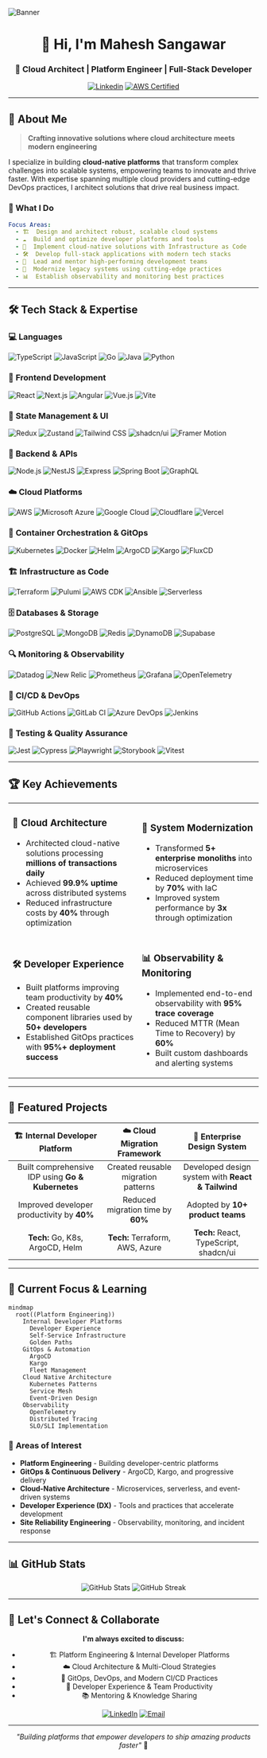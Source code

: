 ![Banner](https://via.placeholder.com/800x200/0F172A/ffffff?text=Mahesh+Sangawar+%7C+Cloud+Architect)

<div align="center">

# 👋 Hi, I'm Mahesh Sangawar

### 🚀 Cloud Architect | Platform Engineer | Full-Stack Developer

[![Linkedin](https://img.shields.io/badge/LinkedIn-0077B5?style=for-the-badge&logo=linkedin&logoColor=white)](https://www.linkedin.com/in/mahesh-sangawar)
[![AWS Certified](https://img.shields.io/badge/AWS-Certified_Solutions_Architect-FF9900?style=for-the-badge&logo=amazon-aws&logoColor=white)](http://aws.amazon.com/verification)

</div>

---

## 🌟 About Me

> **Crafting innovative solutions where cloud architecture meets modern engineering**

I specialize in building **cloud-native platforms** that transform complex challenges into scalable systems, empowering teams to innovate and thrive faster. With expertise spanning multiple cloud providers and cutting-edge DevOps practices, I architect solutions that drive real business impact.

### 💼 What I Do

```yaml
Focus Areas:
  - 🏗️  Design and architect robust, scalable cloud systems
  - ☁️  Build and optimize developer platforms and tools  
  - 🔄  Implement cloud-native solutions with Infrastructure as Code
  - 🛠️  Develop full-stack applications with modern tech stacks
  - 👥  Lead and mentor high-performing development teams
  - 🚀  Modernize legacy systems using cutting-edge practices
  - 📊  Establish observability and monitoring best practices
```

---

## 🛠️ Tech Stack & Expertise

### 💻 **Languages**
![TypeScript](https://img.shields.io/badge/TypeScript-007ACC?style=for-the-badge&logo=typescript&logoColor=white)
![JavaScript](https://img.shields.io/badge/JavaScript-F7DF1E?style=for-the-badge&logo=javascript&logoColor=black)
![Go](https://img.shields.io/badge/Go-00ADD8?style=for-the-badge&logo=go&logoColor=white)
![Java](https://img.shields.io/badge/Java-ED8B00?style=for-the-badge&logo=openjdk&logoColor=white)
![Python](https://img.shields.io/badge/Python-3776AB?style=for-the-badge&logo=python&logoColor=white)

### 🎨 **Frontend Development**
![React](https://img.shields.io/badge/React-20232A?style=for-the-badge&logo=react&logoColor=61DAFB)
![Next.js](https://img.shields.io/badge/Next.js-000000?style=for-the-badge&logo=next.js&logoColor=white)
![Angular](https://img.shields.io/badge/Angular-DD0031?style=for-the-badge&logo=angular&logoColor=white)
![Vue.js](https://img.shields.io/badge/Vue.js-4FC08D?style=for-the-badge&logo=vue.js&logoColor=white)
![Vite](https://img.shields.io/badge/Vite-646CFF?style=for-the-badge&logo=vite&logoColor=white)

### 🎯 **State Management & UI**
![Redux](https://img.shields.io/badge/Redux-764ABC?style=for-the-badge&logo=redux&logoColor=white)
![Zustand](https://img.shields.io/badge/Zustand-000000?style=for-the-badge&logo=react&logoColor=white)
![Tailwind CSS](https://img.shields.io/badge/Tailwind_CSS-38B2AC?style=for-the-badge&logo=tailwind-css&logoColor=white)
![shadcn/ui](https://img.shields.io/badge/shadcn/ui-000000?style=for-the-badge&logo=shadcnui&logoColor=white)
![Framer Motion](https://img.shields.io/badge/Framer_Motion-0055FF?style=for-the-badge&logo=framer&logoColor=white)

### 🔧 **Backend & APIs**
![Node.js](https://img.shields.io/badge/Node.js-43853D?style=for-the-badge&logo=node.js&logoColor=white)
![NestJS](https://img.shields.io/badge/NestJS-E0234E?style=for-the-badge&logo=nestjs&logoColor=white)
![Express](https://img.shields.io/badge/Express-000000?style=for-the-badge&logo=express&logoColor=white)
![Spring Boot](https://img.shields.io/badge/Spring_Boot-6DB33F?style=for-the-badge&logo=spring-boot&logoColor=white)
![GraphQL](https://img.shields.io/badge/GraphQL-E10098?style=for-the-badge&logo=graphql&logoColor=white)

### ☁️ **Cloud Platforms**
![AWS](https://img.shields.io/badge/AWS-232F3E?style=for-the-badge&logo=amazon-aws&logoColor=white)
![Microsoft Azure](https://img.shields.io/badge/Microsoft_Azure-0089D0?style=for-the-badge&logo=microsoft-azure&logoColor=white)
![Google Cloud](https://img.shields.io/badge/Google_Cloud-4285F4?style=for-the-badge&logo=google-cloud&logoColor=white)
![Cloudflare](https://img.shields.io/badge/Cloudflare-F38020?style=for-the-badge&logo=cloudflare&logoColor=white)
![Vercel](https://img.shields.io/badge/Vercel-000000?style=for-the-badge&logo=vercel&logoColor=white)

### 🚢 **Container Orchestration & GitOps**
![Kubernetes](https://img.shields.io/badge/Kubernetes-326CE5?style=for-the-badge&logo=kubernetes&logoColor=white)
![Docker](https://img.shields.io/badge/Docker-2496ED?style=for-the-badge&logo=docker&logoColor=white)
![Helm](https://img.shields.io/badge/Helm-0F1689?style=for-the-badge&logo=helm&logoColor=white)
![ArgoCD](https://img.shields.io/badge/ArgoCD-EF7B4D?style=for-the-badge&logo=argo&logoColor=white)
![Kargo](https://img.shields.io/badge/Kargo-326CE5?style=for-the-badge&logo=kubernetes&logoColor=white)
![FluxCD](https://img.shields.io/badge/FluxCD-5468FF?style=for-the-badge&logo=flux&logoColor=white)

### 🏗️ **Infrastructure as Code**
![Terraform](https://img.shields.io/badge/Terraform-7B42BC?style=for-the-badge&logo=terraform&logoColor=white)
![Pulumi](https://img.shields.io/badge/Pulumi-8A3391?style=for-the-badge&logo=pulumi&logoColor=white)
![AWS CDK](https://img.shields.io/badge/AWS_CDK-FF9900?style=for-the-badge&logo=amazon-aws&logoColor=white)
![Ansible](https://img.shields.io/badge/Ansible-EE0000?style=for-the-badge&logo=ansible&logoColor=white)
![Serverless](https://img.shields.io/badge/Serverless-FD5750?style=for-the-badge&logo=serverless&logoColor=white)

### 🗄️ **Databases & Storage**
![PostgreSQL](https://img.shields.io/badge/PostgreSQL-316192?style=for-the-badge&logo=postgresql&logoColor=white)
![MongoDB](https://img.shields.io/badge/MongoDB-47A248?style=for-the-badge&logo=mongodb&logoColor=white)
![Redis](https://img.shields.io/badge/Redis-DC382D?style=for-the-badge&logo=redis&logoColor=white)
![DynamoDB](https://img.shields.io/badge/DynamoDB-4053D6?style=for-the-badge&logo=amazon-dynamodb&logoColor=white)
![Supabase](https://img.shields.io/badge/Supabase-3ECF8E?style=for-the-badge&logo=supabase&logoColor=white)

### 🔍 **Monitoring & Observability**
![Datadog](https://img.shields.io/badge/Datadog-632CA6?style=for-the-badge&logo=datadog&logoColor=white)
![New Relic](https://img.shields.io/badge/New_Relic-008C99?style=for-the-badge&logo=new-relic&logoColor=white)
![Prometheus](https://img.shields.io/badge/Prometheus-E6522C?style=for-the-badge&logo=prometheus&logoColor=white)
![Grafana](https://img.shields.io/badge/Grafana-F46800?style=for-the-badge&logo=grafana&logoColor=white)
![OpenTelemetry](https://img.shields.io/badge/OpenTelemetry-000000?style=for-the-badge&logo=opentelemetry&logoColor=white)

### 🔄 **CI/CD & DevOps**
![GitHub Actions](https://img.shields.io/badge/GitHub_Actions-2088FF?style=for-the-badge&logo=github-actions&logoColor=white)
![GitLab CI](https://img.shields.io/badge/GitLab_CI-FC6D26?style=for-the-badge&logo=gitlab&logoColor=white)
![Azure DevOps](https://img.shields.io/badge/Azure_DevOps-0078D7?style=for-the-badge&logo=azure-devops&logoColor=white)
![Jenkins](https://img.shields.io/badge/Jenkins-D24939?style=for-the-badge&logo=jenkins&logoColor=white)

### 🧪 **Testing & Quality Assurance**
![Jest](https://img.shields.io/badge/Jest-C21325?style=for-the-badge&logo=jest&logoColor=white)
![Cypress](https://img.shields.io/badge/Cypress-17202C?style=for-the-badge&logo=cypress&logoColor=white)
![Playwright](https://img.shields.io/badge/Playwright-2EAD33?style=for-the-badge&logo=playwright&logoColor=white)
![Storybook](https://img.shields.io/badge/Storybook-FF4785?style=for-the-badge&logo=storybook&logoColor=white)
![Vitest](https://img.shields.io/badge/Vitest-6E9F18?style=for-the-badge&logo=vitest&logoColor=white)

---

## 🏆 Key Achievements

<table>
<tr>
<td>

### 🚀 **Cloud Architecture**
- Architected cloud-native solutions processing **millions of transactions daily**
- Achieved **99.9% uptime** across distributed systems
- Reduced infrastructure costs by **40%** through optimization

</td>
<td>

### 🔄 **System Modernization**
- Transformed **5+ enterprise monoliths** into microservices
- Reduced deployment time by **70%** with IaC
- Improved system performance by **3x** through optimization

</td>
</tr>
<tr>
<td>

### 🛠️ **Developer Experience**
- Built platforms improving team productivity by **40%**
- Created reusable component libraries used by **50+ developers**
- Established GitOps practices with **95%+ deployment success**

</td>
<td>

### 📊 **Observability & Monitoring**
- Implemented end-to-end observability with **95% trace coverage**
- Reduced MTTR (Mean Time to Recovery) by **60%**
- Built custom dashboards and alerting systems

</td>
</tr>
</table>

---

## 🌟 Featured Projects

<div align="center">

| 🏗️ **Internal Developer Platform** | ☁️ **Cloud Migration Framework** | 🎨 **Enterprise Design System** |
|:---:|:---:|:---:|
| Built comprehensive IDP using **Go & Kubernetes** | Created reusable migration patterns | Developed design system with **React & Tailwind** |
| Improved developer productivity by **40%** | Reduced migration time by **60%** | Adopted by **10+ product teams** |
| **Tech:** Go, K8s, ArgoCD, Helm | **Tech:** Terraform, AWS, Azure | **Tech:** React, TypeScript, shadcn/ui |

</div>

---

## 🌱 Current Focus & Learning

```mermaid
mindmap
  root((Platform Engineering))
    Internal Developer Platforms
      Developer Experience
      Self-Service Infrastructure
      Golden Paths
    GitOps & Automation
      ArgoCD
      Kargo
      Fleet Management
    Cloud Native Architecture
      Kubernetes Patterns
      Service Mesh
      Event-Driven Design
    Observability
      OpenTelemetry
      Distributed Tracing
      SLO/SLI Implementation
```

### 🎯 **Areas of Interest**
- **Platform Engineering** - Building developer-centric platforms
- **GitOps & Continuous Delivery** - ArgoCD, Kargo, and progressive delivery
- **Cloud-Native Architecture** - Microservices, serverless, and event-driven systems
- **Developer Experience (DX)** - Tools and practices that accelerate development
- **Site Reliability Engineering** - Observability, monitoring, and incident response

---

## 📊 GitHub Stats

<div align="center">

<img src="https://github-readme-stats.vercel.app/api?username=mahesh-sangawar&show_icons=true&theme=radical&hide_border=true" alt="GitHub Stats" />

<img src="https://github-readme-streak-stats.herokuapp.com/?user=mahesh-sangawar&theme=radical&hide_border=true" alt="GitHub Streak" />

</div>

---

## 🤝 Let's Connect & Collaborate

<div align="center">

**I'm always excited to discuss:**
- 🏗️ Platform Engineering & Internal Developer Platforms
- ☁️ Cloud Architecture & Multi-Cloud Strategies  
- 🔄 GitOps, DevOps, and Modern CI/CD Practices
- 🚀 Developer Experience & Team Productivity
- 📚 Mentoring & Knowledge Sharing

[![LinkedIn](https://img.shields.io/badge/LinkedIn-Let's_Connect-0077B5?style=for-the-badge&logo=linkedin&logoColor=white)](https://www.linkedin.com/in/mahesh-sangawar)
[![Email](https://img.shields.io/badge/Email-Drop_a_Line-D14836?style=for-the-badge&logo=gmail&logoColor=white)](mailto:your.email@example.com)

---

*"Building platforms that empower developers to ship amazing products faster"* 🚀

</div>

